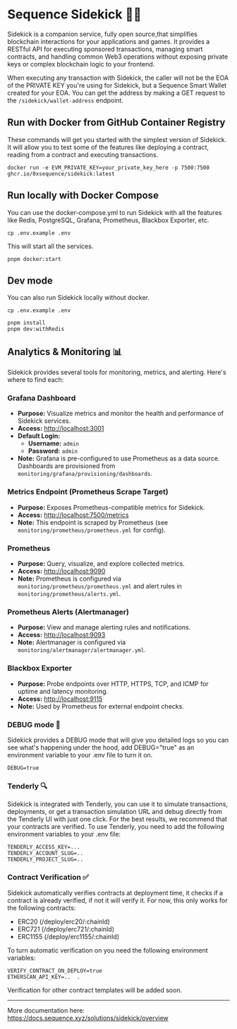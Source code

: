 # Sequence Sidekick 🧑‍💻

Sidekick is a companion service, fully open source,that simplifies blockchain interactions for your applications and games. It provides a RESTful API for executing sponsored transactions, managing smart contracts, and handling common Web3 operations without exposing private keys or complex blockchain logic to your frontend.

When executing any transaction with Sidekick, the caller will not be the EOA of the PRIVATE KEY you're using for Sidekick, but a Sequence Smart Wallet created for your EOA.
You can get the address by making a GET request to the `/sidekick/wallet-address` endpoint.

## Run with Docker from GitHub Container Registry

These commands will get you started with the simplest version of Sidekick. It will allow you to test some of the features like deploying a contract, reading from a contract and executing transactions.

```
docker run -e EVM_PRIVATE_KEY=your_private_key_here -p 7500:7500 ghcr.io/0xsequence/sidekick:latest
```

## Run locally with Docker Compose

You can use the docker-compose.yml to run Sidekick with all the features like Redis, PostgreSQL, Grafana, Prometheus, Blackbox Exporter, etc.

```
cp .env.example .env
```

This will start all the services.
```
pnpm docker:start
```

## Dev mode

You can also run Sidekick locally without docker.
  
```
cp .env.example .env
```

```
pnpm install
pnpm dev:withRedis
```

## Analytics & Monitoring 📊

Sidekick provides several tools for monitoring, metrics, and alerting. Here's where to find each:

### Grafana Dashboard
- **Purpose:** Visualize metrics and monitor the health and performance of Sidekick services.
- **Access:** [http://localhost:3001](http://localhost:3001)
- **Default Login:**  
  - **Username:** `admin`  
  - **Password:** `admin`
- **Note:** Grafana is pre-configured to use Prometheus as a data source. Dashboards are provisioned from `monitoring/grafana/provisioning/dashboards`.

### Metrics Endpoint (Prometheus Scrape Target)
- **Purpose:** Exposes Prometheus-compatible metrics for Sidekick.
- **Access:** [http://localhost:7500/metrics](http://localhost:7500/metrics)
- **Note:** This endpoint is scraped by Prometheus (see `monitoring/prometheus/prometheus.yml` for config).

### Prometheus
- **Purpose:** Query, visualize, and explore collected metrics.
- **Access:** [http://localhost:9090](http://localhost:9090)
- **Note:** Prometheus is configured via `monitoring/prometheus/prometheus.yml` and alert rules in `monitoring/prometheus/alerts.yml`.

### Prometheus Alerts (Alertmanager)
- **Purpose:** View and manage alerting rules and notifications.
- **Access:** [http://localhost:9093](http://localhost:9093)
- **Note:** Alertmanager is configured via `monitoring/alertmanager/alertmanager.yml`.

### Blackbox Exporter
- **Purpose:** Probe endpoints over HTTP, HTTPS, TCP, and ICMP for uptime and latency monitoring.
- **Access:** [http://localhost:9115](http://localhost:9115)
- **Note:** Used by Prometheus for external endpoint checks.

### DEBUG mode 🐛

Sidekick provides a DEBUG mode that will give you detailed logs so you can see what's happening under the hood, add DEBUG="true" as an environment variable to your .env file to turn it on.

```
DEBUG=true
```

### Tenderly 🔍

Sidekick is integrated with Tenderly, you can use it to simulate transactions, deployments, or get a transaction simulation URL and debug directly from the Tenderly UI with just one click. For the best results, we recommend that your contracts are verified.
To use Tenderly, you need to add the following environment variables to your .env file:

```
TENDERLY_ACCESS_KEY=...
TENDERLY_ACCOUNT_SLUG=..
TENDERLY_PROJECT_SLUG=..
```

### Contract Verification ✅

Sidekick automatically verifies contracts at deployment time, it checks if a contract is already verified, if not it will verify it.
For now, this only works for the following contracts:

- ERC20 (/deploy/erc20/:chainId)
- ERC721 (/deploy/erc721/:chainId)
- ERC1155 (/deploy/erc1155/:chainId)

To turn automatic verification on you need the following environment variables:

```
VERIFY_CONTRACT_ON_DEPLOY=true
ETHERSCAN_API_KEY=..  .
```

Verification for other contract templates will be added soon.

---

More documentation here: https://docs.sequence.xyz/solutions/sidekick/overview
